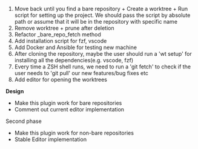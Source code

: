 1. Move back until you find a bare repository + Create a worktree + Run script for setting up the project. We should pass the script by absolute path or assume that it will be in the repository with specific name
2. Remove worktree + prune after deletion
3. Refactor \_bare_repo_fetch method
4. Add installation script for fzf, vscode
5. Add Docker and Ansible for testing new machine
6. After cloning the repository, maybe the user should run a 'wt setup' for installing all the dependencies(e.g. vscode, fzf)
7. Every time a ZSH shell runs, we need to run a 'git fetch' to check if the user needs to 'git pull' our new features/bug fixes etc
8. Add editor for opening the worktrees

**Design**

-   Make this plugin work for bare repositories
-   Comment out current editor implementation

Second phase

-   Make this plugin work for non-bare repositories
-   Stable Editor implementation
